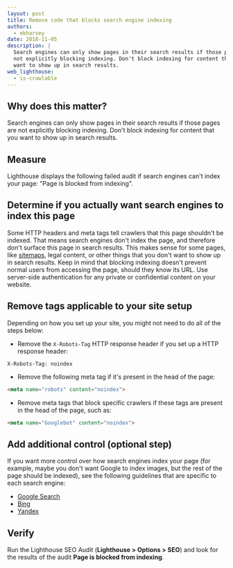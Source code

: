```yaml
---
layout: post
title: Remove code that blocks search engine indexing
authors:
  - ekharvey
date: 2018-11-05
description: |
  Search engines can only show pages in their search results if those pages are
  not explicitly blocking indexing. Don't block indexing for content that you
  want to show up in search results.
web_lighthouse:
  - is-crawlable
---
```


## Why does this matter?

Search engines can only show pages in their search results if those pages are
not explicitly blocking indexing. Don't block indexing for content that you want
to show up in search results.

## Measure

Lighthouse displays the following failed audit if search engines can't index
your page: "Page is blocked from indexing".

## Determine if you actually want search engines to index this page

Some HTTP headers and meta tags tell crawlers that this page shouldn't be
indexed. That means search engines don't index the page, and therefore don't
surface this page in search results. This makes sense for some pages, like
[sitemaps](https://support.google.com/webmasters/answer/156184?hl=en&ref_topic=4581190),
legal content, or other things that you don't want to show up in search results.
Keep in mind that blocking indexing doesn't prevent normal users from accessing
the page, should they know its URL. Use server-side authentication for any
private or confidential content on your website.

## Remove tags applicable to your site setup

Depending on how you set up your site, you might not need to do all of the steps
below:

- Remove the `X-Robots-Tag` HTTP response header if you set up a HTTP
    response header:

```text
X-Robots-Tag: noindex
```

- Remove the following meta tag if it's present in the head of the page:

```html
<meta name="robots" content="noindex">
```

- Remove meta tags that block specific crawlers if these tags are present in the
  head of the page, such as:

```html
<meta name="Googlebot" content="noindex">
```

## Add additional control (optional step)

If you want more control over how search engines index your page (for example,
maybe you don't want Google to index images, but the rest of the page should be
indexed), see the following guidelines that are specific to each search
engine:

+  [Google Search](https://developers.google.com/search/reference/robots_meta_tag)
+  [Bing](https://www.bing.com/webmaster/help/which-robots-metatags-does-bing-support-5198d240)
+  [Yandex](https://yandex.com/support/webmaster/controlling-robot/html.html)

## Verify

Run the Lighthouse SEO Audit (**Lighthouse > Options > SEO**) and look for the
results of the audit **Page is blocked from indexing**.

